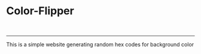 # Color-Flipper
<br>
<hr>
<p>This is a simple website generating random hex codes for background color</p>
